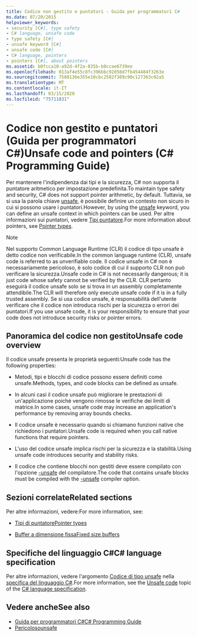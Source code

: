 ```yaml
---
title: Codice non gestito e puntatori - Guida per programmatori C#
ms.date: 07/20/2015
helpviewer_keywords:
- security [C#], type safety
- C# language, unsafe code
- type safety [C#]
- unsafe keyword [C#]
- unsafe code [C#]
- C# language, pointers
- pointers [C#], about pointers
ms.assetid: b0fcca10-a92d-4f2a-835b-b0ccae6739ee
ms.openlocfilehash: 013af4e55c8fc396bbc92058d7fb454484f3263e
ms.sourcegitcommit: 7588136e355e10cbc2582f389c90c127363c02a5
ms.translationtype: MT
ms.contentlocale: it-IT
ms.lasthandoff: 03/15/2020
ms.locfileid: "75711831"
---
```

# <a name="unsafe-code-and-pointers-c-programming-guide"></a><span data-ttu-id="9f01e-102">Codice non gestito e puntatori (Guida per programmatori C#)</span><span class="sxs-lookup"><span data-stu-id="9f01e-102">Unsafe code and pointers (C# Programming Guide)</span></span>

<span data-ttu-id="9f01e-103">Per mantenere l'indipendenza dai tipi e la sicurezza, C# non supporta il puntatore aritmetico per impostazione predefinita.</span><span class="sxs-lookup"><span data-stu-id="9f01e-103">To maintain type safety and security, C# does not support pointer arithmetic, by default.</span></span> <span data-ttu-id="9f01e-104">Tuttavia, se si usa la parola chiave [unsafe](../../language-reference/keywords/unsafe.md), è possibile definire un contesto non sicuro in cui si possono usare i puntatori.</span><span class="sxs-lookup"><span data-stu-id="9f01e-104">However, by using the [unsafe](../../language-reference/keywords/unsafe.md) keyword, you can define an unsafe context in which pointers can be used.</span></span> <span data-ttu-id="9f01e-105">Per altre informazioni sui puntatori, vedere [Tipi puntatore](pointer-types.md).</span><span class="sxs-lookup"><span data-stu-id="9f01e-105">For more information about pointers, see [Pointer types](pointer-types.md).</span></span>  
  
> [!NOTE]
> <span data-ttu-id="9f01e-106">Nel supporto Common Language Runtime (CLR) il codice di tipo unsafe è detto codice non verificabile.</span><span class="sxs-lookup"><span data-stu-id="9f01e-106">In the common language runtime (CLR), unsafe code is referred to as unverifiable code.</span></span> <span data-ttu-id="9f01e-107">Il codice unsafe in C# non è necessariamente pericoloso, è solo codice di cui il supporto CLR non può verificare la sicurezza.</span><span class="sxs-lookup"><span data-stu-id="9f01e-107">Unsafe code in C# is not necessarily dangerous; it is just code whose safety cannot be verified by the CLR.</span></span> <span data-ttu-id="9f01e-108">CLR pertanto eseguirà il codice unsafe solo se si trova in un assembly completamente attendibile.</span><span class="sxs-lookup"><span data-stu-id="9f01e-108">The CLR will therefore only execute unsafe code if it is in a fully trusted assembly.</span></span> <span data-ttu-id="9f01e-109">Se si usa codice unsafe, è responsabilità dell'utente verificare che il codice non introduca rischi per la sicurezza o errori dei puntatori.</span><span class="sxs-lookup"><span data-stu-id="9f01e-109">If you use unsafe code, it is your responsibility to ensure that your code does not introduce security risks or pointer errors.</span></span>  
  
## <a name="unsafe-code-overview"></a><span data-ttu-id="9f01e-110">Panoramica del codice non gestito</span><span class="sxs-lookup"><span data-stu-id="9f01e-110">Unsafe code overview</span></span>

<span data-ttu-id="9f01e-111">Il codice unsafe presenta le proprietà seguenti:</span><span class="sxs-lookup"><span data-stu-id="9f01e-111">Unsafe code has the following properties:</span></span>

- <span data-ttu-id="9f01e-112">Metodi, tipi e blocchi di codice possono essere definiti come unsafe.</span><span class="sxs-lookup"><span data-stu-id="9f01e-112">Methods, types, and code blocks can be defined as unsafe.</span></span>

- <span data-ttu-id="9f01e-113">In alcuni casi il codice unsafe può migliorare le prestazioni di un'applicazione poiché vengono rimosse le verifiche dei limiti di matrice.</span><span class="sxs-lookup"><span data-stu-id="9f01e-113">In some cases, unsafe code may increase an application's performance by removing array bounds checks.</span></span>

- <span data-ttu-id="9f01e-114">Il codice unsafe è necessario quando si chiamano funzioni native che richiedono i puntatori.</span><span class="sxs-lookup"><span data-stu-id="9f01e-114">Unsafe code is required when you call native functions that require pointers.</span></span>

- <span data-ttu-id="9f01e-115">L'uso del codice unsafe implica rischi per la sicurezza e la stabilità.</span><span class="sxs-lookup"><span data-stu-id="9f01e-115">Using unsafe code introduces security and stability risks.</span></span>

- <span data-ttu-id="9f01e-116">Il codice che contiene blocchi non gestiti deve essere compilato con l'opzione [-unsafe](../../language-reference/compiler-options/unsafe-compiler-option.md) del compilatore.</span><span class="sxs-lookup"><span data-stu-id="9f01e-116">The code that contains unsafe blocks must be compiled with the [-unsafe](../../language-reference/compiler-options/unsafe-compiler-option.md) compiler option.</span></span>
  
## <a name="related-sections"></a><span data-ttu-id="9f01e-117">Sezioni correlate</span><span class="sxs-lookup"><span data-stu-id="9f01e-117">Related sections</span></span>

<span data-ttu-id="9f01e-118">Per altre informazioni, vedere:</span><span class="sxs-lookup"><span data-stu-id="9f01e-118">For more information, see:</span></span>

- [<span data-ttu-id="9f01e-119">Tipi di puntatore</span><span class="sxs-lookup"><span data-stu-id="9f01e-119">Pointer types</span></span>](pointer-types.md)

- [<span data-ttu-id="9f01e-120">Buffer a dimensione fissa</span><span class="sxs-lookup"><span data-stu-id="9f01e-120">Fixed size buffers</span></span>](fixed-size-buffers.md)

## <a name="c-language-specification"></a><span data-ttu-id="9f01e-121">Specifiche del linguaggio C#</span><span class="sxs-lookup"><span data-stu-id="9f01e-121">C# language specification</span></span>

<span data-ttu-id="9f01e-122">Per altre informazioni, vedere l'argomento [Codice di tipo unsafe](~/_csharplang/spec/unsafe-code.md) nella [specifica del linguaggio C#](~/_csharplang/spec/introduction.md).</span><span class="sxs-lookup"><span data-stu-id="9f01e-122">For more information, see the [Unsafe code](~/_csharplang/spec/unsafe-code.md) topic of the [C# language specification](~/_csharplang/spec/introduction.md).</span></span>
  
## <a name="see-also"></a><span data-ttu-id="9f01e-123">Vedere anche</span><span class="sxs-lookup"><span data-stu-id="9f01e-123">See also</span></span>

- [<span data-ttu-id="9f01e-124">Guida per programmatori C#</span><span class="sxs-lookup"><span data-stu-id="9f01e-124">C# Programming Guide</span></span>](../index.md)
- [<span data-ttu-id="9f01e-125">Pericoloso</span><span class="sxs-lookup"><span data-stu-id="9f01e-125">unsafe</span></span>](../../language-reference/keywords/unsafe.md)
